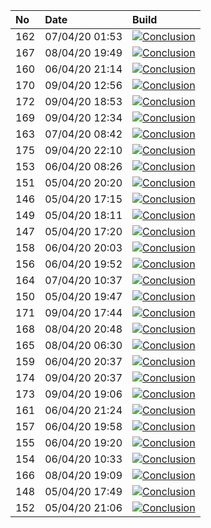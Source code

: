 | No  | Date           | Build                                                                                                                                                             |
| :-- | :------------- | :---------------------------------------------------------------------------------------------------------------------------------------------------------------- |
| 162 | 07/04/20 01:53 | [![Conclusion](https://img.shields.io/badge/build-pass-brightgreen)](https://github.com/e2e-boilerplate/puppeteer-commonjs-cucumber-assert/actions/runs/72426972) |
| 167 | 08/04/20 19:49 | [![Conclusion](https://img.shields.io/badge/build-pass-brightgreen)](https://github.com/e2e-boilerplate/puppeteer-commonjs-cucumber-assert/actions/runs/73981865) |
| 160 | 06/04/20 21:14 | [![Conclusion](https://img.shields.io/badge/build-pass-brightgreen)](https://github.com/e2e-boilerplate/puppeteer-commonjs-cucumber-assert/actions/runs/72304938) |
| 170 | 09/04/20 12:56 | [![Conclusion](https://img.shields.io/badge/build-pass-brightgreen)](https://github.com/e2e-boilerplate/puppeteer-commonjs-cucumber-assert/actions/runs/74588347) |
| 172 | 09/04/20 18:53 | [![Conclusion](https://img.shields.io/badge/build-pass-brightgreen)](https://github.com/e2e-boilerplate/puppeteer-commonjs-cucumber-assert/actions/runs/74810011) |
| 169 | 09/04/20 12:34 | [![Conclusion](https://img.shields.io/badge/build-pass-brightgreen)](https://github.com/e2e-boilerplate/puppeteer-commonjs-cucumber-assert/actions/runs/74576364) |
| 163 | 07/04/20 08:42 | [![Conclusion](https://img.shields.io/badge/build-fail-red)](https://github.com/e2e-boilerplate/puppeteer-commonjs-cucumber-assert/actions/runs/72685340)         |
| 175 | 09/04/20 22:10 | [![Conclusion](https://img.shields.io/badge/build-pass-brightgreen)](https://github.com/e2e-boilerplate/puppeteer-commonjs-cucumber-assert/actions/runs/74916925) |
| 153 | 06/04/20 08:26 | [![Conclusion](https://img.shields.io/badge/build-pass-brightgreen)](https://github.com/e2e-boilerplate/puppeteer-commonjs-cucumber-assert/actions/runs/71793062) |
| 151 | 05/04/20 20:20 | [![Conclusion](https://img.shields.io/badge/build-pass-brightgreen)](https://github.com/e2e-boilerplate/puppeteer-commonjs-cucumber-assert/actions/runs/71391535) |
| 146 | 05/04/20 17:15 | [![Conclusion](https://img.shields.io/badge/build-pass-brightgreen)](https://github.com/e2e-boilerplate/puppeteer-commonjs-cucumber-assert/actions/runs/71325465) |
| 149 | 05/04/20 18:11 | [![Conclusion](https://img.shields.io/badge/build-pass-brightgreen)](https://github.com/e2e-boilerplate/puppeteer-commonjs-cucumber-assert/actions/runs/71352322) |
| 147 | 05/04/20 17:20 | [![Conclusion](https://img.shields.io/badge/build-pass-brightgreen)](https://github.com/e2e-boilerplate/puppeteer-commonjs-cucumber-assert/actions/runs/71327928) |
| 158 | 06/04/20 20:03 | [![Conclusion](https://img.shields.io/badge/build-pass-brightgreen)](https://github.com/e2e-boilerplate/puppeteer-commonjs-cucumber-assert/actions/runs/72257334) |
| 156 | 06/04/20 19:52 | [![Conclusion](https://img.shields.io/badge/build-pass-brightgreen)](https://github.com/e2e-boilerplate/puppeteer-commonjs-cucumber-assert/actions/runs/72248680) |
| 164 | 07/04/20 10:37 | [![Conclusion](https://img.shields.io/badge/build-pass-brightgreen)](https://github.com/e2e-boilerplate/puppeteer-commonjs-cucumber-assert/actions/runs/72771088) |
| 150 | 05/04/20 19:47 | [![Conclusion](https://img.shields.io/badge/build-pass-brightgreen)](https://github.com/e2e-boilerplate/puppeteer-commonjs-cucumber-assert/actions/runs/71385181) |
| 171 | 09/04/20 17:44 | [![Conclusion](https://img.shields.io/badge/build-pass-brightgreen)](https://github.com/e2e-boilerplate/puppeteer-commonjs-cucumber-assert/actions/runs/74773136) |
| 168 | 08/04/20 20:48 | [![Conclusion](https://img.shields.io/badge/build-pass-brightgreen)](https://github.com/e2e-boilerplate/puppeteer-commonjs-cucumber-assert/actions/runs/74020791) |
| 165 | 08/04/20 06:30 | [![Conclusion](https://img.shields.io/badge/build-pass-brightgreen)](https://github.com/e2e-boilerplate/puppeteer-commonjs-cucumber-assert/actions/runs/73467844) |
| 159 | 06/04/20 20:37 | [![Conclusion](https://img.shields.io/badge/build-pass-brightgreen)](https://github.com/e2e-boilerplate/puppeteer-commonjs-cucumber-assert/actions/runs/72282968) |
| 174 | 09/04/20 20:37 | [![Conclusion](https://img.shields.io/badge/build-pass-brightgreen)](https://github.com/e2e-boilerplate/puppeteer-commonjs-cucumber-assert/actions/runs/74871247) |
| 173 | 09/04/20 19:06 | [![Conclusion](https://img.shields.io/badge/build-pass-brightgreen)](https://github.com/e2e-boilerplate/puppeteer-commonjs-cucumber-assert/actions/runs/74813745) |
| 161 | 06/04/20 21:24 | [![Conclusion](https://img.shields.io/badge/build-pass-brightgreen)](https://github.com/e2e-boilerplate/puppeteer-commonjs-cucumber-assert/actions/runs/72305589) |
| 157 | 06/04/20 19:58 | [![Conclusion](https://img.shields.io/badge/build-pass-brightgreen)](https://github.com/e2e-boilerplate/puppeteer-commonjs-cucumber-assert/actions/runs/72250025) |
| 155 | 06/04/20 19:20 | [![Conclusion](https://img.shields.io/badge/build-pass-brightgreen)](https://github.com/e2e-boilerplate/puppeteer-commonjs-cucumber-assert/actions/runs/72236388) |
| 154 | 06/04/20 10:33 | [![Conclusion](https://img.shields.io/badge/build-pass-brightgreen)](https://github.com/e2e-boilerplate/puppeteer-commonjs-cucumber-assert/actions/runs/71892032) |
| 166 | 08/04/20 19:09 | [![Conclusion](https://img.shields.io/badge/build-pass-brightgreen)](https://github.com/e2e-boilerplate/puppeteer-commonjs-cucumber-assert/actions/runs/73966869) |
| 148 | 05/04/20 17:49 | [![Conclusion](https://img.shields.io/badge/build-pass-brightgreen)](https://github.com/e2e-boilerplate/puppeteer-commonjs-cucumber-assert/actions/runs/71339183) |
| 152 | 05/04/20 21:06 | [![Conclusion](https://img.shields.io/badge/build-pass-brightgreen)](https://github.com/e2e-boilerplate/puppeteer-commonjs-cucumber-assert/actions/runs/71414433) |